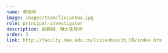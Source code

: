 ```yaml
---
name: 李晓华
image: images/team/lixiaohua.jpg
role: principal-investigator
description: 副教授、博士生导师
order: 3
link: http://faculty.neu.edu.cn/lixiaohua/zh_CN/index.htm
---
```

